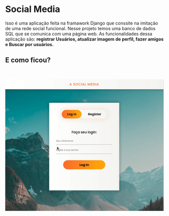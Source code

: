 # Social Media

Isso é uma aplicação feita na framawork Django que conssite na imitação de uma rede social funcional. Nesse projeto temos uma banco de dados SQL que se comunica com uma página web. As funcionalidades dessa aplicação são: **registrar Usuários, atualizar imagem de perfil, fazer amigos e Buscar por usuários.**

## E como ficou?

<br>
<p align="center">
    <img src="./assets/aplication_showcase.gif">
</p>
